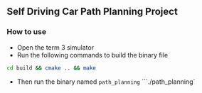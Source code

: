 ## Self Driving Car Path Planning Project

### How to use
- Open the term 3 simulator
- Run the following commands to build the binary file
```bash
cd build && cmake .. && make
```
- Then run the binary named `path_planning`
```./path_planning`
